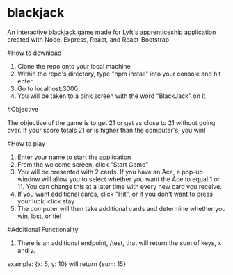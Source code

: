 # blackjack
An interactive blackjack game made for Lyft's apprenticeship application created with Node, Express, React, and React-Bootstrap

#How to download

1. Clone the repo onto your local machine
2. Within the repo's directory, type "npm install" into your console and hit enter
3. Go to localhost:3000
4. You will be taken to a pink screen with the word "BlackJack" on it

#Objective

The objective of the game is to get 21 or get as close to 21 without going over. If your score totals 21 or is higher than the computer's,
you win!

#How to play

1. Enter your name to start the application 
2. From the welcome screen, click "Start Game"
3. You will be presented with 2 cards. If you have an Ace, a pop-up window will allow you to select whether you want the Ace to
equal 1 or 11. You can change this at a later time with every new card you receive. 
4. If you want additional cards, click "Hit", or if you don't want to press your luck, click stay
5. The computer will then take additional cards and determine whether you win, lost, or tie! 

#Additional Functionality

1. There is an additional endpoint, /test, that will return the sum of keys, x and y. 

example:
  {x: 5, y: 10} will return {sum: 15}
